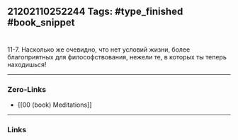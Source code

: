 21202110252244
Tags: #type_finished #book_snippet 
---
# 

 11-7. Насколько же очевидно, что нет условий жизни, более благоприятных для философствования, нежели те, в которых ты теперь находишься! 

---
### Zero-Links
 - [[00 (book) Meditations]]
---
### Links
